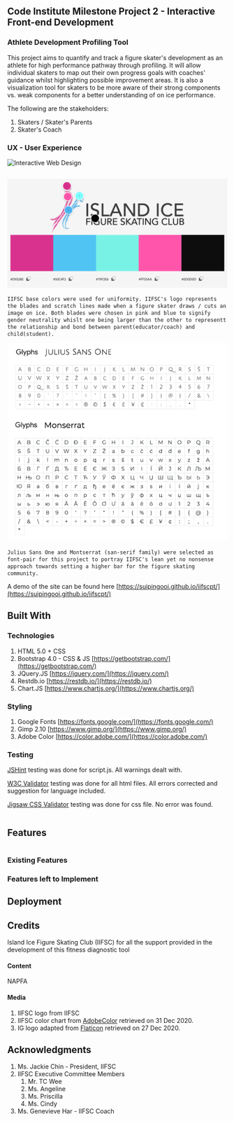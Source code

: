 ## Code Institute Milestone Project 2 - Interactive Front-end Development

### Athlete Development Profiling Tool

This project aims to quantify and track a figure skater's development as an athlete for high performance pathway through profiling. It will allow individual skaters to map out their own progress goals with coaches' guidance whilst highlighting possible improvement areas. It is also a visualization tool for skaters to be more aware of their strong components vs. weak components for a better understanding of on ice performance.

The following are the stakeholders:
1. Skaters / Skater's Parents
2. Skater's Coach

### UX - User Experience

![Interactive Web Design](video)
```
```
![Color Chart](images/iifsc_colorchart.png)
```
IIFSC base colors were used for uniformity. IIFSC's logo represents the blades and scratch lines made when a figure skater draws / cuts an image on ice. Both blades were chosen in pink and blue to signify gender neutrality whislt one being larger than the other to representt the relationship and bond between parent(educator/coach) and child(student). 
```
![Font Gylps](images/athletedp_fontgylps.png)
```
Julius Sans One and Montserrat (san-serif family) were selected as font-pair for this project to portray IIFSC's lean yet no nonsense approach towards setting a higher bar for the figure skating community.
```
A demo of the site can be found here [https://suipingooi.github.io/iifscpt/](https://suipingooi.github.io/iifscpt/)

## Built With 
### Technologies
1. HTML 5.0 + CSS
2. Bootstrap 4.0 - CSS & JS [https://getbootstrap.com/](https://getbootstrap.com/)
3. JQuery.JS [https://jquery.com/](https://jquery.com/)
4. Restdb.io [https://restdb.io/](https://restdb.io/)
5. Chart.JS [https://www.chartjs.org/](https://www.chartjs.org/)

### Styling
1. Google Fonts [https://fonts.google.com/](https://fonts.google.com/)
2. Gimp 2.10 [https://www.gimp.org/](https://www.gimp.org/) 
3. Adobe Color [https://color.adobe.com/](https://color.adobe.com/)


### Testing
[JSHint](https://jshint.com/) testing was done for script.js. All warnings dealt with.

[W3C Validator](https://validator.w3.org/) testing was done for all html files. All errors corrected and suggestion for language included. 

[Jigsaw CSS Validator](https://jigsaw.w3.org/css-validator/) testing was done for css file. No error was found.

```
```

## Features
```
```
### Existing Features
### Features left to Implement

## Deployment

## Credits
Island Ice Figure Skating Club (IIFSC) for all the support provided in the development of this fitness diagnostic tool

#### Content
NAPFA
#### Media
1. IIFSC logo from IIFSC 
2. IIFSC color chart from [AdobeColor](https://color.adobe.com/create/image) retrieved on 31 Dec 2020.
3. IG logo adapted from [Flaticon](https://www.flaticon.com/free-icon/instagram-logo_87390) retrieved on 27 Dec 2020.

## Acknowledgments
1. Ms. Jackie Chin - President, IIFSC
2. IIFSC Executive Committee Members  
    1. Mr. TC Wee
    2. Ms. Angeline
    3. Ms. Priscilla
    4. Ms. Cindy
3. Ms. Genevieve Har - IIFSC Coach